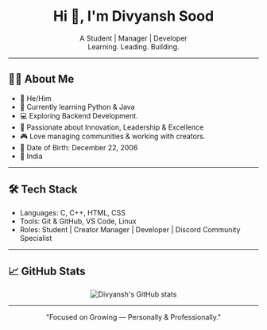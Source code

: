 <h1 align="center">Hi 👋, I'm Divyansh Sood</h1>

<p align="center">
A Student | Manager | Developer <br>
Learning. Leading. Building.
</p>

---

## 👨‍💻 About Me  
- 🔰 He/Him 
- 🌱 Currently learning Python & Java  
- 💻 Exploring Backend Development.  
- 🎯 Passionate about Innovation, Leadership & Excellence  
- 🎮 Love managing communities & working with creators. 
- 📅 Date of Birth: December 22, 2006  
- 📍 India  

---

## 🛠️ Tech Stack  

- Languages: C, C++, HTML, CSS 
- Tools: Git & GitHub, VS Code, Linux  
- Roles: Student | Creator Manager | Developer | Discord Community Specialist

---

## 📈 GitHub Stats  

<p align="center">
<img src="https://github-readme-stats.vercel.app/api?username=divyanshsood22&show_icons=true&theme=tokyonight" alt="Divyansh's GitHub stats"/>
</p>

---

<p align="center">
  "Focused on Growing — Personally & Professionally."
</p>
